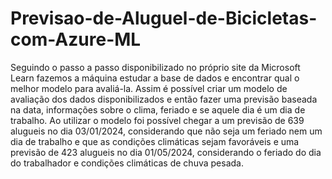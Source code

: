 # Previsao-de-Aluguel-de-Bicicletas-com-Azure-ML

Seguindo o passo a passo disponibilizado no próprio site da Microsoft Learn fazemos a máquina estudar a base de dados e encontrar qual o melhor modelo para avaliá-la. Assim é possível criar um modelo de avaliação dos dados disponibilizados e então fazer uma previsão baseada na data, informações sobre o clima, feriado e se aquele dia é um dia de trabalho.
Ao utilizar o modelo foi possível chegar a um previsão de 639 alugueis no dia 03/01/2024, considerando que não seja um feriado nem um dia de trabalho e que as condições climáticas sejam favoráveis e uma previsão de 423 alugueis no dia 01/05/2024, considerando o feriado do dia do trabalhador e condições climáticas de chuva pesada.
